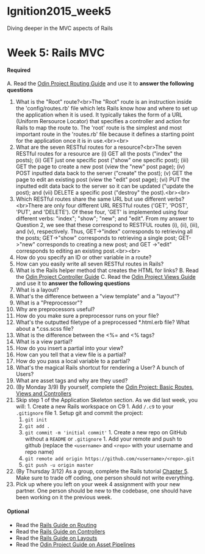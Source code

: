 # Ignition2015_week5
Diving deeper in the MVC aspects of Rails

# Week 5: Rails MVC

#### Required 
A. Read the [Odin Project Routing Guide](http://www.theodinproject.com/ruby-on-rails/routing) and use it to <strong>answer the following questions</strong>
  1. What is the "Root" route?<br\>The "Root" route is an instruction inside the 'config/routes.rb' file which lets Rails know how and where to set up the application when it is used.  It typically takes the form of a URL (Uniform Rersource Locator) that specifies a controller and action for Rails to map the route to.  The 'root' route is the simplest and most important route in the 'routes.rb' file because it defines a starting point for the application once it is in use.<br\><br\>
  2. What are the seven RESTful routes for a resource?<br\>The seven RESTful routes for a resource are (i) GET all the posts ("index" the posts); (ii) GET just one specific post ("show" one specific post); (iii) GET the page to create a new post (view the "new" post page); (iv) POST inputted data back to the server ("create" the post); (v) GET the page to edit an existing post (view the "edit" post page); (vi) PUT the inputted edit data back to the server so it can be updated ("update the post); and (vii) DELETE a specific post ("destroy" the post).<br\><br\>
  3. Which RESTful routes share the same URL but use different verbs?<br\>There are only four different URL RESTful routes ('GET', 'POST', 'PUT', and 'DELETE').  Of these four, 'GET' is implemented using four different verbs: "index"; "show"; "new"; and "edit".  From my answer to Question 2, we see that these correspond to RESTFUL routes (i), (ii), (iii), and (v), respectively.  Thus, GET->"index" corresponds to retrieving all the posts; GET->"show" corresponds to retrieving a single post; GET->"new" corresponds to creating a new post; and GET ->"edit" corresponds to editing an existing post.<br\><br\>
  4. How do you specify an ID or other variable in a route?
  5. How can you easily write all seven RESTful routes in Rails?
  6. What is the Rails helper method that creates the HTML for links?
B. Read the [Odin Project Controller Guide](http://www.theodinproject.com/ruby-on-rails/controllers)
C. Read the [Odin Project Views Guide](http://www.theodinproject.com/ruby-on-rails/views) and use it to <strong>answer the following questions</strong>
  1. What is a layout?
  1. What's the difference between a "view template" and a "layout"?
  1. What is a "Preprocessor"?
  1. Why are preprocessors useful?
  1. How do you make sure a preprocessor runs on your file?
  1. What's the outputted filetype of a preprocessed *.html.erb file? What about a *.css.scss file?
  1. What is the difference between the <%= and <% tags?
  1. What is a view partial?
  1. How do you insert a partial into your view?
  1. How can you tell that a view file is a partial?
  1. How do you pass a local variable to a partial?
  1. What's the magical Rails shortcut for rendering a User? A bunch of Users?
  1. What are asset tags and why are they used?
1. (By Monday 3/9) By yourself, complete the [Odin Project: Basic Routes, Views and Controllers](http://www.theodinproject.com/ruby-on-rails/basic-routes-views-and-controllers)
  1. Skip step 1 of the Application Skeleton section.  As we did last week, you will:
    1. Create a new Rails workspace on C9
    1. Add `/.c9` to your `.gitignore` file
    1. Setup git and commit the project:
      1. `git init`
      2. `git add .`
      3. `git commit -m 'initial commit'`
    1. Create a new repo on GitHub without a `README` or `.gitignore`
    1. Add your remote and push to github (replace the `<username>` and `<repo>` with your username and repo name)
      1. `git remote add origin https://github.com/<username>/<repo>.git`
      2. `git push -u origin master`
1. (By Thursday 3/12) As a group, complete the Rails tutorial [Chapter 5](https://www.railstutorial.org/book/filling_in_the_layout#top). Make sure to trade off coding, one person should not write everything.  
  1. Pick up where you left on your week 4 assignment with your new partner.  One person should be new to the codebase, one should have been working on it the previous week.

#### Optional
- Read the [Rails Guide on Routing](http://guides.rubyonrails.org/routing.html)
- Read the [Rails Guide on Controllers](http://guides.rubyonrails.org/action_controller_overview.html)
- Read the [Rails Guide on Layouts](http://guides.rubyonrails.org/layouts_and_rendering.html)
- Read the [Odin Project Guide on Asset Pipelines](http://www.theodinproject.com/ruby-on-rails/the-asset-pipeline)
